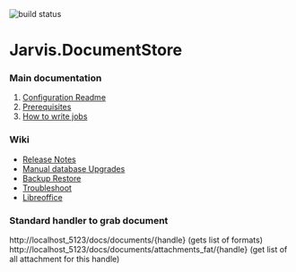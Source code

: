 <img src="http://demo.prxm.it:8811/app/rest/builds/buildType:Jarvis_DocumentStore_CI/statusIcon" alt="build status">

Jarvis.DocumentStore
===================

### Main documentation

1. [Configuration Readme](/assets/Configs/README.md)
1. [Prerequisites](/src/Prerequisites.md)
1. [How to write jobs](/src/Jarvis.DocumentStore.Jobs/readme.md)

### Wiki

- [Release Notes](/wiki/ReleaseNotes.md)
- [Manual database Upgrades](/wiki/BreakingChangesDb.md)
- [Backup Restore](/wiki/BackupRestore.md)
- [Troubleshoot](/wiki/Troubleshoot.md)
- [Libreoffice](/wiki/LibreOffice.md)

### Standard handler to grab document

http://localhost_5123/docs/documents/{handle} (gets list of formats)
http://localhost_5123/docs/documents/attachments_fat/{handle} (get list of all attachment for this handle)



